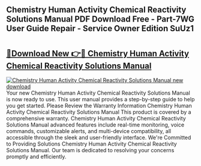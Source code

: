 ## Chemistry Human Activity Chemical Reactivity Solutions Manual PDF Download Free - Part-7WG User Guide Repair - Service Owner Edition SuUz1

# <h2><a href="http://bc57959.oget.top/?id=Chemistry+Human+Activity+Chemical+Reactivity+Solutions+Manual">🔗Download New 👉🔴 Chemistry Human Activity Chemical Reactivity Solutions Manual</a></h2>

[![Chemistry Human Activity Chemical Reactivity Solutions Manual new download](https://i.imgur.com/5g1atiW.png)](http://bc57959.oget.top/?id=Chemistry+Human+Activity+Chemical+Reactivity+Solutions+Manual)
Your new Chemistry Human Activity Chemical Reactivity Solutions Manual is now ready to use. This user manual provides a step-by-step guide to help you get started. Please Review the Warranty Information Chemistry Human Activity Chemical Reactivity Solutions Manual This product is covered by a comprehensive warranty. Chemistry Human Activity Chemical Reactivity Solutions Manual advanced features include real-time monitoring, voice commands, customizable alerts, and multi-device compatibility, all accessible through the sleek and user-friendly interface. We're Committed to Providing Solutions Chemistry Human Activity Chemical Reactivity Solutions Manual. Our team is dedicated to resolving your concerns promptly and efficiently.
